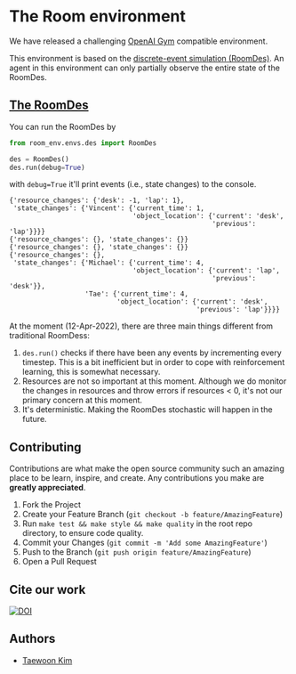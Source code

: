 # The Room environment

We have released a challenging [OpenAI Gym](https://gym.openai.com/) compatible environment.

This environment is based on the [discrete-event simulation (RoomDes)](https://en.wikipedia.org/wiki/Discrete-event_simulation). An agent in this environment can only partially observe the entire state of the RoomDes.

## [The RoomDes](room_env/envs/des.py)

You can run the RoomDes by

```python
from room_env.envs.des import RoomDes

des = RoomDes()
des.run(debug=True)
```

with `debug=True` it'll print events (i.e., state changes) to the console.

```console
{'resource_changes': {'desk': -1, 'lap': 1},
 'state_changes': {'Vincent': {'current_time': 1,
                               'object_location': {'current': 'desk',
                                                   'previous': 'lap'}}}}
{'resource_changes': {}, 'state_changes': {}}
{'resource_changes': {}, 'state_changes': {}}
{'resource_changes': {},
 'state_changes': {'Michael': {'current_time': 4,
                               'object_location': {'current': 'lap',
                                                   'previous': 'desk'}},
                   'Tae': {'current_time': 4,
                           'object_location': {'current': 'desk',
                                               'previous': 'lap'}}}}
```

At the moment (12-Apr-2022), there are three main things different from traditional RoomDess:

1. `des.run()` checks if there have been any events by incrementing every timestep. This is a bit inefficient but in order to cope with reinforcement learning, this is somewhat necessary.
1. Resources are not so important at this moment. Although we do monitor the changes in resources and throw errors if resources \< 0, it's not our primary concern at this moment.
1. It's deterministic. Making the RoomDes stochastic will happen in the future.

<!-- We have released a challenging [OpenAI Gym](https://gym.openai.com/) compatible environment. The best strategy for this environment is to have both episodic and semantic memory systems. See the [paper](https://arxiv.org/abs/2204.01611) for more information.

This env is added to the PyPI server:

```sh
pip install room-env
```

## Data collection

Data is collected from querying ConceptNet APIs. For simplicity, we only collect triples
whose format is (`head`, `AtLocation`, `tail`). Here `head` is one of the 80 MS COCO
dataset categories. This was kept in mind so that later on we can use images as well.

If you want to collect the data manually, then run below:

```
python collect_conceptnet.py
```

Otherwise, just use what's already there at `room_env/data`

## How does this environment work?

The OpenAI-Gym-compatible Room environment is one big room with
*N*<sub>*people*</sub> number of people who can freely move
around. Each of them selects one object, among
*N*<sub>*objects*</sub>, and places it in one of the
*N*<sub>*locations*</sub> locations.
*N*<sub>*agents*</sub> number of agent(s) are also in this
room. They can only observe one human placing an object, one at a time;
**x**<sup>(*t*)</sup>. At the same time, they are given one question
about the location of an object; **q**<sup>(*t*)</sup>.
**x**<sup>(*t*)</sup> is given as a quadruple,
(**h**<sup>(*t*)</sup>,**r**<sup>(*t*)</sup>,**t**<sup>(*t*)</sup>,*t*),
For example, `<James’s laptop, AtLocation, James’s desk, 42>` accounts
for an observation where an agent sees James placing his laptop on his
desk at *t* = 42. **q**<sup>(*t*)</sup> is given as a double,
(**h**,**r**). For example, `<Karen’s cat, AtLocation>` is asking where
Karen’s cat is located. If the agent answers the question correctly, it
gets a reward of  + 1, and if not, it gets 0.

The reason why the observations and questions are given as
RDF-triple-like format is two folds. One is that this structured format
is easily readable / writable by both humans and machines. Second is
that we can use existing knowledge graphs, such as ConceptNet .

To simplify the environment, the agents themselves are not actually
moving, but the room is continuously changing. There are several random
factors in this environment to be considered:

1. With the chance of *p*<sub>commonsense</sub>,
   a human places an object in a commonsense location (e.g., a laptop
   on a desk). The commonsense knowledge we use is from ConceptNet.
   With the chance of
   1 − *p*<sub>*commonsense*</sub>, an object is
   placed at a non-commonsense random location (e.g., a laptop on the
   tree).

1. With the chance of
   *p*<sub>*new*\_*location*</sub>, a human changes
   object location.

1. With the chance of *p*<sub>*new*\_*object*</sub>, a
   human changes his/her object to another one.

1. With the chance of
   *p*<sub>*switch*\_*person*</sub>, two people
   switch their locations. This is done to mimic an agent moving around
   the room.

All of the four probabilities account for the Bernoulli distributions.

Consider there is only one agent. Then this is a POMDP, where *S*<sub>*t*</sub> =  (**x**<sup>(*t*)</sup>, **q**<sup>(*t*)</sup>), *A*<sub>*t*</sub> = (do something with **x**<sup>(*t*)</sup>, answer **q**<sup>(*t*)</sup>), and *R*<sub>*t*</sub> ∈ *{0, 1}*.

Currently there is no RL trained for this. We only have some heuristics. Take a look at the paper for more details.

## Example

Start with default parameters:

```python
env = gym.make("RoomEnv-v0")
env.reset()
env.step("foo")
```

Start with your own parameters:

```python
env_params = {
    "room_size": "large",
    "weighting_mode": "highest",
    "probs": {
        "commonsense": 0.7,
        "new_location": 0.1,
        "new_object": 0.1,
        "switch_person": 0.5,
    },
    "limits": {
        "heads": None,
        "tails": None,
        "names": None,
        "allow_spaces": False,
    },
    "max_step": 1000,
    "disjoint_entities": True,
    "num_agents": 2,
}
env = gym.make("RoomEnv-v0", **env_params)
env.reset()
env.step("foo")
```

Take a look at [this repo](https://github.com/tae898/explicit-memory) for an actual interaction with this environment.

## TODOs

1. Add unittests. -->

## Contributing

Contributions are what make the open source community such an amazing place to be learn, inspire, and create. Any contributions you make are **greatly appreciated**.

1. Fork the Project
1. Create your Feature Branch (`git checkout -b feature/AmazingFeature`)
1. Run `make test && make style && make quality` in the root repo directory, to ensure code quality.
1. Commit your Changes (`git commit -m 'Add some AmazingFeature'`)
1. Push to the Branch (`git push origin feature/AmazingFeature`)
1. Open a Pull Request

## Cite our work

[![DOI](https://zenodo.org/badge/477781069.svg)](https://zenodo.org/badge/latestdoi/477781069)

## Authors

- [Taewoon Kim](https://taewoon.kim/)
